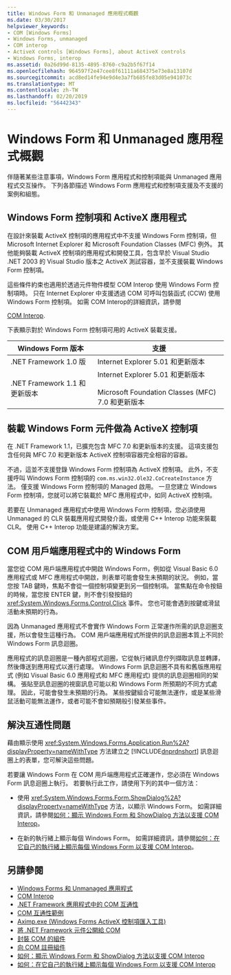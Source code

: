 ```yaml
---
title: Windows Form 和 Unmanaged 應用程式概觀
ms.date: 03/30/2017
helpviewer_keywords:
- COM [Windows Forms]
- Windows Forms, unmanaged
- COM interop
- ActiveX controls [Windows Forms], about ActiveX controls
- Windows Forms, interop
ms.assetid: 0a26d99d-8135-4895-8760-c9a2b5f67f14
ms.openlocfilehash: 964597f2e47cee8f61111a684375e73e8a13107d
ms.sourcegitcommit: acd8ed14fe94e9d4e3a7fb685fe83d05e941073c
ms.translationtype: MT
ms.contentlocale: zh-TW
ms.lasthandoff: 02/20/2019
ms.locfileid: "56442343"
---
```

# <a name="windows-forms-and-unmanaged-applications-overview"></a>Windows Form 和 Unmanaged 應用程式概觀
伴隨著某些注意事項，Windows Form 應用程式和控制項能與 Unmanaged 應用程式交互操作。 下列各節描述 Windows Form 應用程式和控制項支援及不支援的案例和組態。  
  
## <a name="windows-forms-controls-and-activex-applications"></a>Windows Form 控制項和 ActiveX 應用程式  
 在設計來裝載 ActiveX 控制項的應用程式中不支援 Windows Form 控制項，但 Microsoft Internet Explorer 和 Microsoft Foundation Classes (MFC) 例外。 其他能夠裝載 ActiveX 控制項的應用程式和開發工具，包含早於 Visual Studio .NET 2003 的 Visual Studio 版本之 ActiveX 測試容器，並不支援裝載 Windows Form 控制項。  
  
 這些條件約束也適用於透過元件物件模型 COM Interop 使用 Windows Form 控制項時。 只在 Internet Explorer 中支援透過 COM 可呼叫包裝函式 (CCW) 使用 Windows Form 控制項。 如需 COM Interop的詳細資訊，請參閱  
  
 [COM Interop](../../../visual-basic/programming-guide/com-interop/index.md).  
  
 下表顯示對於 Windows Form 控制項可用的 ActiveX 裝載支援。  
  
|Windows Form 版本|支援|  
|---------------------------|-------------|  
|.NET Framework 1.0 版|Internet Explorer 5.01 和更新版本|  
|.NET Framework 1.1 和更新版本|Internet Explorer 5.01 和更新版本<br /><br /> Microsoft Foundation Classes (MFC) 7.0 和更新版本|  
  
## <a name="hosting-windows-forms-components-as-activex-controls"></a>裝載 Windows Form 元件做為 ActiveX 控制項  
 在 .NET Framework 1.1，已擴充包含 MFC 7.0 和更新版本的支援。 這項支援包含任何與 MFC 7.0 和更新版本 ActiveX 控制項容器完全相容的容器。  
  
 不過，這並不支援登錄 Windows Form 控制項為 ActiveX 控制項。 此外，不支援呼叫 Windows Form 控制項的 `com.ms.win32.Ole32.CoCreateInstance` 方法。 僅支援 Windows Form 控制項的 Managed 啟用。 一旦您建立 Windows Form 控制項，您就可以將它裝載於 MFC 應用程式中，如同 ActiveX 控制項。  
  
 若要在 Unmanaged 應用程式中使用 Windows Form 控制項，您必須使用 Unmanaged 的 CLR 裝載應用程式開發介面，或使用 C++ Interop 功能來裝載 CLR。 使用 C++ Interop 功能是建議的解決方案。  
  
## <a name="windows-forms-in-com-client-applications"></a>COM 用戶端應用程式中的 Windows Form  
 當您從 COM 用戶端應用程式中開啟 Windows Form，例如從 Visual Basic 6.0 應用程式或 MFC 應用程式中開啟，則表單可能會發生未預期的狀況。 例如，當您按 TAB 鍵時，焦點不會從一個控制項變更到另一個控制項。 當焦點在命令按鈕的時候，當您按 ENTER 鍵，則不會引發按鈕的 <xref:System.Windows.Forms.Control.Click> 事件。 您也可能會遇到按鍵或滑鼠活動未預期的行為。  
  
 因為 Unmanaged 應用程式不會實作 Windows Form 正常運作所需的訊息迴圈支援，所以會發生這種行為。 COM 用戶端應用程式所提供的訊息迴圈本質上不同於 Windows Form 訊息迴圈。  
  
 應用程式的訊息迴圈是一種內部程式迴圈，它從執行緒訊息佇列擷取訊息並轉譯，然後傳送到應用程式以進行處理。 Windows Form 訊息迴圈不具有和舊版應用程式 (例如 Visual Basic 6.0 應用程式和 MFC 應用程式) 提供的訊息迴圈相同的架構。 張貼至訊息迴圈的視窗訊息可能以和 Windows Form 所預期的不同方式處理。 因此，可能會發生未預期的行為。 某些按鍵組合可能無法運作，或是某些滑鼠活動可能無法運作，或者可能不會如預期般引發某些事件。  
  
## <a name="resolving-interoperability-issues"></a>解決互通性問題  
 藉由顯示使用 <xref:System.Windows.Forms.Application.Run%2A?displayProperty=nameWithType> 方法建立之 [!INCLUDE[dnprdnshort](../../../../includes/dnprdnshort-md.md)] 訊息迴圈上的表單，您可解決這些問題。  
  
 若要讓 Windows Form 在 COM 用戶端應用程式正確運作，您必須在 Windows Form 訊息迴圈上執行。 若要執行此工作，請使用下列的其中一個方法：  
  
-   使用 <xref:System.Windows.Forms.Form.ShowDialog%2A?displayProperty=nameWithType> 方法，以顯示 Windows Form。 如需詳細資訊，請參閱[如何：顯示 Windows Form 和 ShowDialog 方法以支援 COM Interop](../../../../docs/framework/winforms/advanced/com-interop-by-displaying-a-windows-form-shadow.md)。  
  
-   在新的執行緒上顯示每個 Windows Form。 如需詳細資訊，請參閱[如何：在它自己的執行緒上顯示每個 Windows Form 以支援 COM Interop](../../../../docs/framework/winforms/advanced/how-to-support-com-interop-by-displaying-each-windows-form-on-its-own-thread.md)。  
  
## <a name="see-also"></a>另請參閱
- [Windows Forms 和 Unmanaged 應用程式](../../../../docs/framework/winforms/advanced/windows-forms-and-unmanaged-applications.md)
- [COM Interop](../../../visual-basic/programming-guide/com-interop/index.md)
- [.NET Framework 應用程式中的 COM 互通性](../../../visual-basic/programming-guide/com-interop/com-interoperability-in-net-framework-applications.md)
- [COM 互通性範例](https://docs.microsoft.com/previous-versions/visualstudio/visual-studio-2008/cxcz83xf(v=vs.90))
- [Aximp.exe (Windows Forms ActiveX 控制項匯入工具)](../../../../docs/framework/tools/aximp-exe-windows-forms-activex-control-importer.md)
- [將 .NET Framework 元件公開給 COM](../../../../docs/framework/interop/exposing-dotnet-components-to-com.md)
- [封裝 COM 的組件](../../../../docs/framework/interop/packaging-an-assembly-for-com.md)
- [向 COM 註冊組件](../../../../docs/framework/interop/registering-assemblies-with-com.md)
- [如何：顯示 Windows Form 和 ShowDialog 方法以支援 COM Interop](../../../../docs/framework/winforms/advanced/com-interop-by-displaying-a-windows-form-shadow.md)
- [如何：在它自己的執行緒上顯示每個 Windows Form 以支援 COM Interop](../../../../docs/framework/winforms/advanced/how-to-support-com-interop-by-displaying-each-windows-form-on-its-own-thread.md)
